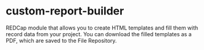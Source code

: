 # custom-report-builder
REDCap module that allows you to create HTML templates and fill them with record data from your project. You can download the filled templates as a PDF, which are saved to the File Repository.
